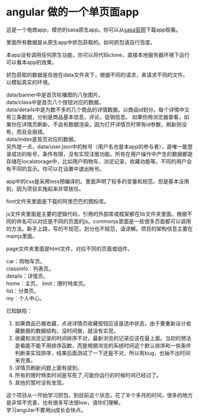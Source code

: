 # angular 做的一个单页面app 
这是一个电商app，模仿的sasa原生app。你可以从[sasa官网](http://www.sasa.com/)下载app观看。

里面所有数据是从原生app中抓包获取的。如何抓包请自行百度。

本app没有调用任何原生功能，你可以将代码clone，直接本地服务器环境下运行可以看本app的效果。

抓包获取的数据是存放在data文件夹下，根据不同的请求，来请求不同的文件。以模拟真实的环境。

data/banner中是首页轮播图的八张图片。  
data/class中是首页八个按钮对应的数据。  
data/details中是为数不多的几个商品的详情数据。以商品id划分。每个详情中又有三条数据，分别是商品基本信息，评论，促销信息。  如果你用浏览器查看，如果你在详情页刷新，不会有数据渲染，因为打开详情页时带有id参数，刷新则没有，而且会报错。  
data/index是首页对应的数据。  
另外提一点，data/user.json中的帐号（用户名也是本app的参与者），是唯一能登录成功的帐号，条件有限，没有实现注册功能。所有在用户操作中产生的数据都是存储在localstorage中，比如用户购物车，浏览记录，收藏功能等。不同的用户会有不同的显示。你可以在设置中退出帐号。  

app中的css是采用less预编译的。里面声明了较多的变量和规范，但是基本没用到，因为项目实施起来非常放任。  

font文件夹里面是下载的阿里巴巴的图标库。  

js文件夹里面是主要的逻辑代码，引用的外部库或框架都在lib文件夹里面。根据不同的命名可以对应是不同的页面的js。commonjs里面是一些很多页面都可以调用的方法。新手上路，写的不规范，划分也不规范，请谅解。项目的架构信息主要在mainjs里面。  

page文件夹里面是html文件，对应不同的页面或组件。

car：购物车页。  
classinfo：列表页。  
details：详情页。  
home：主页。
limit：限时特卖页。  
list：分类页。  
my：个人中心。

已知缺陷：  
1. 如果商品已被收藏，点进详情页收藏按钮应该是选中状态，由于要重新设计收藏数据的数据结构，没时间做，就没有实现。
2. 收藏和浏览记录的时间排序不对，最新浏览的记录应该在最上面。当初的想法是看能不能不用排序函数，而是根据浏览的系统时间这个默认排序和一些条件判断来实现排序，结果后面测试了一下还是不对，所以有bug，也抽不出时间来完善。
3. 详情页刷新问题上面有提到。  
4. 所有的限时特卖时间是写死了,可能你运行的时候时间已经过了。  
5. 其他的暂时没有发现。  


这个项目从一开始学习抓包，到目前这个状态，花了半个多月的时间，很多的地方是非常不完善，也有很多写法很low，请你们理解。  
学习angular不要用jq成长会快点。


